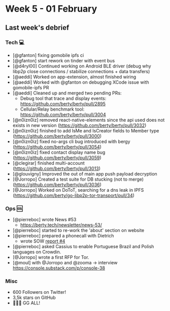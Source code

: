 # Week 5 - 01 February

## Last week's debrief

### Tech :computer:

* [@gfanton] fixing gomobile ipfs ci
* [@gfanton] start rework on tinder with event bus
* [@d4ryl00] Continued working on Android BLE driver (debug why libp2p close connections / stabilize connections + data transfers)
* [@aeddi] Worked on app-extension, almost finished wiring
* [@aeddi] Worked with @gfanton on debugging XCode issue with gomobile-ipfs PR
* [@aeddi] Cleaned up and merged two pending PRs:
  * Debug tool that trace and display events: https://github.com/berty/berty/pull/2895
  * Cellular/Relay benchmark tool: https://github.com/berty/berty/pull/3004 
* [@n0izn0iz] removed react-native-elements since the api used does not exists in new version (https://github.com/berty/berty/pull/3032)
* [@n0izn0iz] finished to add IsMe and IsCreator fields to Member type (https://github.com/berty/berty/pull/3000)
* [@n0izn0iz] fixed no-args cli bug introduced with bergy (https://github.com/berty/berty/pull/3054)
* [@n0izn0iz] fixed contact display name bug (https://github.com/berty/berty/pull/3059)
* [@clegirar] finished multi-account (https://github.com/berty/berty/pull/3013)
* [@glouvigny] Improved the out of main app push payload decryption
* [@Jorropo] Created a test suite for DB stucking (not to merge) (https://github.com/berty/berty/pull/3036)
* [@Jorropo] Worked on DoToT, searching for a dns leak in IPFS (https://github.com/berty/go-libp2p-tor-transport/pull/34)

### Ops :cool:

* [@pierreboc] wrote News #53
    * https://berty.tech/newsletter/news-53/
* [@pierreboc] started to re-work the 'about' section on website
* [@pierreboc] prepared a phonecall with Dietrich 
    * wrote SOW [report #4](https://github.com/berty/community/blob/master/meeting-notes/2021/Q1/2021-01-29--sow-gomobile-ipfs.md)
* [@pierreboc] asked Cassius to enable Portuguese Brazil and Polish languages on Crowdin.
* [@Jorropo] wrote a first RFP for Tor.
* [@moul] with @Jorropo and @zooma -> interview https://console.substack.com/p/console-38

### Misc

* 600 Followers on Twitter!
* 3,5k stars on GitHub
* 👏👏👏 GG ALL!
